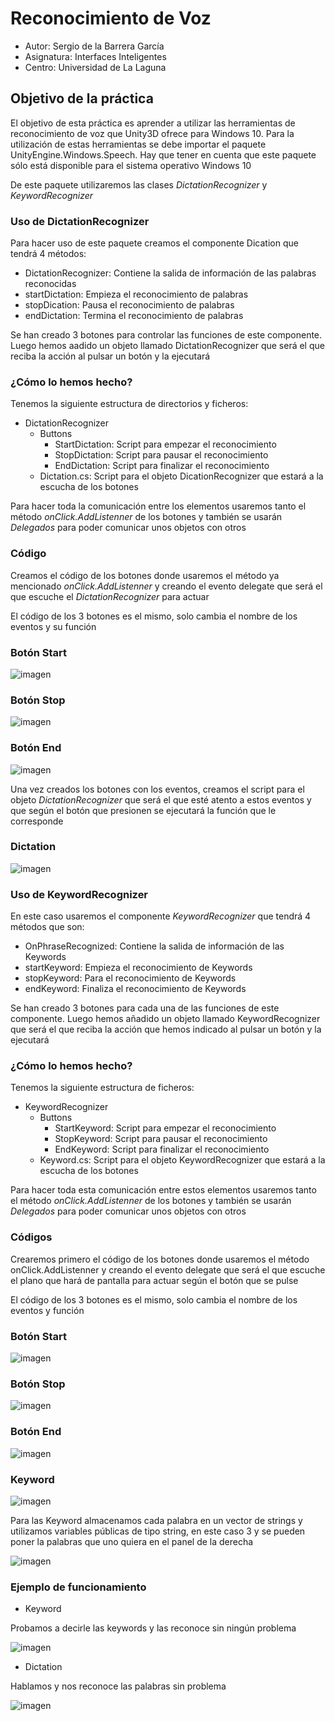 # Reconocimiento de Voz

* Autor: Sergio de la Barrera García
* Asignatura: Interfaces Inteligentes
* Centro: Universidad de La Laguna

## Objetivo de la práctica

El objetivo de esta práctica es aprender a utilizar las herramientas de
reconocimiento de voz que Unity3D ofrece para Windows 10. Para la utilización de estas
herramientas se debe importar el paquete UnityEngine.Windows.Speech. Hay que tener en
cuenta que este paquete sólo está disponible para el sistema operativo Windows 10

De este paquete utilizaremos las clases *DictationRecognizer* y *KeywordRecognizer*

### Uso de DictationRecognizer

Para hacer uso de este paquete creamos el componente Dication que tendrá 4 métodos:

- DictationRecognizer: Contiene la salida de información de las palabras reconocidas
- startDictation: Empieza el reconocimiento de palabras
- stopDication: Pausa el reconocimiento de palabras
- endDictation: Termina el reconocimiento de palabras

Se han creado 3 botones para controlar las funciones de este componente. Luego hemos aadido un objeto llamado DictationRecognizer que será el que reciba la acción al pulsar un botón y la ejecutará

### ¿Cómo lo hemos hecho?

Tenemos la siguiente estructura de directorios y ficheros:

- DictationRecognizer
  - Buttons
    - StartDictation: Script para empezar el reconocimiento
    - StopDictation: Script para pausar el reconocimiento
    - EndDictation: Script para finalizar el reconocimiento
  - Dictation.cs: Script para el objeto DicationRecognizer que estará a la escucha de los botones

Para hacer toda la comunicación entre los elementos usaremos tanto el método *onClick.AddListenner* de los botones y también se usarán *Delegados* para poder comunicar unos objetos con otros

### Código

Creamos el código de los botones donde usaremos el método ya mencionado *onClick.AddListenner* y creando el evento delegate que será el que escuche el 
*DictationRecognizer* para actuar

El código de los 3 botones es el mismo, solo cambia el nombre de los eventos y su función

### Botón Start

![imagen](./img/Captura1.PNG)

### Botón Stop

![imagen](./img/Captura2.PNG)

### Botón End

![imagen](./img/Captura3.PNG)

Una vez creados los botones con los eventos, creamos el script para el objeto *DictationRecognizer* que será el que esté atento a estos eventos y que según el botón que presionen se ejecutará la función que le corresponde

### Dictation

![imagen](./img/Captura4.PNG)

### Uso de KeywordRecognizer

En este caso usaremos el componente *KeywordRecognizer* que tendrá 4 métodos que son:

- OnPhraseRecognized: Contiene la salida de información de las Keywords
- startKeyword: Empieza el reconocimiento de Keywords
- stopKeyword: Para el reconocimiento de Keywords
- endKeyword: Finaliza el reconocimiento de Keywords

Se han creado 3 botones para cada una de las funciones de este componente. Luego hemos añadido un objeto llamado KeywordRecognizer que será el que reciba la acción que hemos indicado al pulsar un botón y la ejecutará

### ¿Cómo lo hemos hecho?

Tenemos la siguiente estructura de ficheros:


- KeywordRecognizer
  - Buttons
    - StartKeyword: Script para empezar el reconocimiento
    - StopKeyword: Script para pausar el reconocimiento
    - EndKeyword: Script para finalizar el reconocimiento
  - Keyword.cs: Script para el objeto KeywordRecognizer que estará a la escucha de los botones

Para hacer toda esta comunicación entre estos elementos usaremos tanto el método *onClick.AddListenner* de los botones y también se usarán *Delegados* para poder comunicar unos objetos con otros

### Códigos

Crearemos primero el código de los botones donde usaremos el método onClick.AddListenner y creando el evento delegate que será el que escuche el plano que hará de pantalla para actuar según el botón que se pulse

El código de los 3 botones es el mismo, solo cambia el nombre de los eventos y función

### Botón Start

![imagen](./img/Captura5.PNG)

### Botón Stop

![imagen](./img/Captura6.PNG)

### Botón End

![imagen](./img/Captura7.PNG)

### Keyword

![imagen](./img/Captura8.PNG)

Para las Keyword almacenamos cada palabra en un vector de strings y utilizamos variables públicas de tipo string, en este caso 3 y se pueden poner la palabras que uno quiera en el panel de la derecha

![imagen](./img/Captura9.PNG)

### Ejemplo de funcionamiento

- Keyword

Probamos a decirle las keywords y las reconoce sin ningún problema

![imagen](./img/Captura10.gif)

- Dictation

Hablamos y nos reconoce las palabras sin problema

![imagen](./img/Captura11.gif)